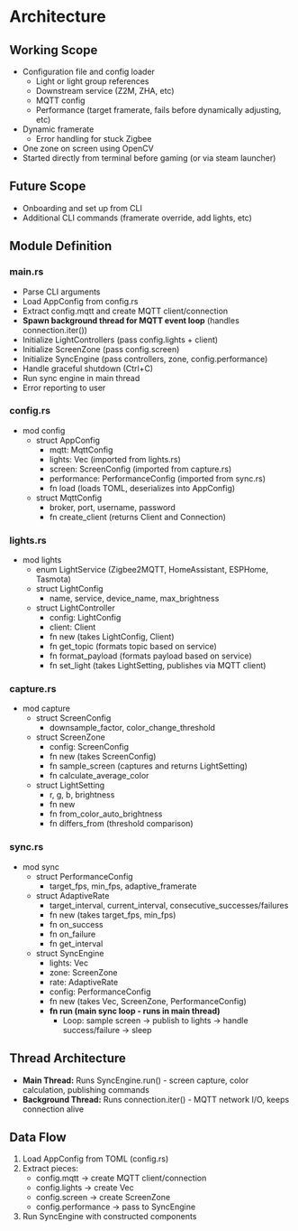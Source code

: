 # Architecture

## Working Scope
- Configuration file and config loader
  - Light or light group references
  - Downstream service (Z2M, ZHA, etc)
  - MQTT config
  - Performance (target framerate, fails before dynamically adjusting, etc)
- Dynamic framerate
  - Error handling for stuck Zigbee
- One zone on screen using OpenCV
- Started directly from terminal before gaming (or via steam launcher)

## Future Scope
- Onboarding and set up from CLI
- Additional CLI commands (framerate override, add lights, etc)

## Module Definition
### main.rs
- Parse CLI arguments
- Load AppConfig from config.rs
- Extract config.mqtt and create MQTT client/connection
- **Spawn background thread for MQTT event loop** (handles connection.iter())
- Initialize LightControllers (pass config.lights + client)
- Initialize ScreenZone (pass config.screen)
- Initialize SyncEngine (pass controllers, zone, config.performance)
- Handle graceful shutdown (Ctrl+C)
- Run sync engine in main thread
- Error reporting to user

### config.rs
- mod config
  - struct AppConfig
    - mqtt: MqttConfig
    - lights: Vec<LightConfig> (imported from lights.rs)
    - screen: ScreenConfig (imported from capture.rs)
    - performance: PerformanceConfig (imported from sync.rs)
    - fn load (loads TOML, deserializes into AppConfig)
  - struct MqttConfig
    - broker, port, username, password
    - fn create_client (returns Client and Connection)

### lights.rs
- mod lights
  - enum LightService (Zigbee2MQTT, HomeAssistant, ESPHome, Tasmota)
  - struct LightConfig
    - name, service, device_name, max_brightness
  - struct LightController
    - config: LightConfig
    - client: Client
    - fn new (takes LightConfig, Client)
    - fn get_topic (formats topic based on service)
    - fn format_payload (formats payload based on service)
    - fn set_light (takes LightSetting, publishes via MQTT client)

### capture.rs
- mod capture
  - struct ScreenConfig
    - downsample_factor, color_change_threshold
  - struct ScreenZone
    - config: ScreenConfig
    - fn new (takes ScreenConfig)
    - fn sample_screen (captures and returns LightSetting)
    - fn calculate_average_color
  - struct LightSetting
    - r, g, b, brightness
    - fn new
    - fn from_color_auto_brightness
    - fn differs_from (threshold comparison)

### sync.rs
- mod sync
  - struct PerformanceConfig
    - target_fps, min_fps, adaptive_framerate
  - struct AdaptiveRate
    - target_interval, current_interval, consecutive_successes/failures
    - fn new (takes target_fps, min_fps)
    - fn on_success
    - fn on_failure
    - fn get_interval
  - struct SyncEngine
    - lights: Vec<LightController>
    - zone: ScreenZone
    - rate: AdaptiveRate
    - config: PerformanceConfig
    - fn new (takes Vec<LightController>, ScreenZone, PerformanceConfig)
    - **fn run (main sync loop - runs in main thread)**
      - Loop: sample screen → publish to lights → handle success/failure → sleep

## Thread Architecture
- **Main Thread:** Runs SyncEngine.run() - screen capture, color calculation, publishing commands
- **Background Thread:** Runs connection.iter() - MQTT network I/O, keeps connection alive

## Data Flow
1. Load AppConfig from TOML (config.rs)
2. Extract pieces:
   - config.mqtt → create MQTT client/connection
   - config.lights → create Vec<LightController>
   - config.screen → create ScreenZone
   - config.performance → pass to SyncEngine
3. Run SyncEngine with constructed components
